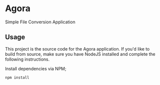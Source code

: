 # Agora
Simple File Conversion Application

## Usage
This project is the source code for the Agora application. If you'd like to build from source, make sure you have NodeJS installed and complete the following instructions.

Install dependencies via NPM;
```
npm install
```
